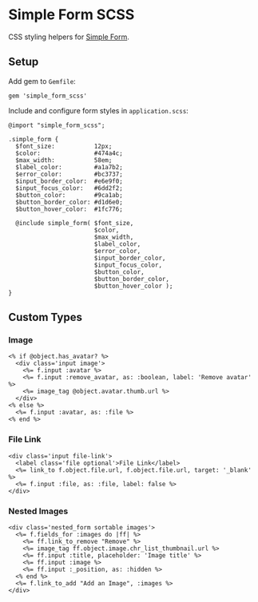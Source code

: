 # Simple Form SCSS

CSS styling helpers for [Simple Form](https://github.com/plataformatec/simple_form).

## Setup

Add gem to ```Gemfile```:

    gem 'simple_form_scss'

Include and configure form styles in ```application.scss```:

    @import "simple_form_scss";

    .simple_form {
      $font_size:           12px;
      $color:               #474a4c;
      $max_width:           58em;
      $label_color:         #a1a7b2;
      $error_color:         #bc3737;
      $input_border_color:  #e6e9f0;
      $input_focus_color:   #6dd2f2;
      $button_color:        #9ca1ab;
      $button_border_color: #d1d6e0;
      $button_hover_color:  #1fc776;

      @include simple_form( $font_size,
                            $color,
                            $max_width,
                            $label_color,
                            $error_color,
                            $input_border_color,
                            $input_focus_color,
                            $button_color,
                            $button_border_color,
                            $button_hover_color );
    }

## Custom Types

### Image

    <% if @object.has_avatar? %>
      <div class='input image'>
        <%= f.input :avatar %>
        <%= f.input :remove_avatar, as: :boolean, label: 'Remove avatar' %>
        <%= image_tag @object.avatar.thumb.url %>
      </div>
    <% else %>
      <%= f.input :avatar, as: :file %>
    <% end %>

### File Link

    <div class='input file-link'>
      <label class='file optional'>File Link</label>
      <%= link_to f.object.file.url, f.object.file.url, target: '_blank' %>
      <%= f.input :file, as: :file, label: false %>
    </div>

### Nested Images

    <div class='nested_form sortable images'>
      <%= f.fields_for :images do |ff| %>
        <%= ff.link_to_remove "Remove" %>
        <%= image_tag ff.object.image.chr_list_thumbnail.url %>
        <%= ff.input :title, placeholder: 'Image title' %>
        <%= ff.input :image %>
        <%= ff.input :_position, as: :hidden %>
      <% end %>
      <%= f.link_to_add "Add an Image", :images %>
    </div>